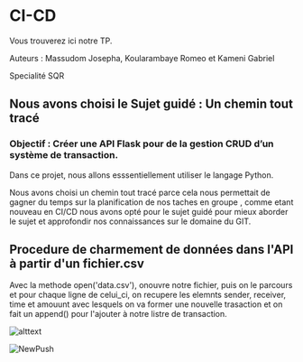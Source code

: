 # CI-CD
Vous trouverez ici notre TP.

Auteurs : 
Massudom Josepha,
Koularambaye Romeo et
Kameni Gabriel

Specialité SQR

## Nous avons choisi le Sujet guidé : Un chemin tout tracé

### Objectif : Créer une API Flask pour de la gestion CRUD d’un système de transaction.

Dans ce projet, nous allons esssentiellement utiliser le langage Python.

Nous avons choisi un chemin tout tracé parce cela nous permettait de gagner du temps sur la planification de nos taches en groupe ,
comme etant nouveau en CI/CD nous avons opté pour le sujet guidé pour mieux aborder le sujet et approfondir nos connaissances sur le domaine du GIT.

## Procedure de charmement de données dans l'API à partir d'un fichier.csv
Avec la methode open('data.csv'), onouvre notre fichier, puis on le parcours et pour chaque ligne de celui_ci, on recupere les elemnts sender, receiver, time et amouunt avec lesquels on va former une nouvelle trasaction et on fait un append() pour l'ajouter à notre listre de transaction.

![alttext](https://th.bing.com/th/id/OIP.BNlMMtzkKh4G49JGfp83gwHaFj?pid=ImgDet&rs=1)

![NewPush](https://github.com/gabi49/CI-CD/actions/workflows/blank.yml/badge.svg)



